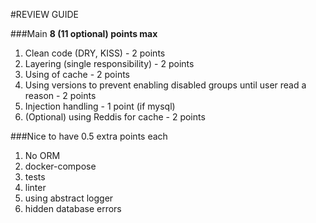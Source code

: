 #REVIEW GUIDE

###Main 
**8 (11 optional) points max**

1. Clean code (DRY, KISS) - 2 points
2. Layering (single responsibility) - 2 points
3. Using of cache - 2 points
4. Using versions to prevent enabling disabled groups until user read a reason - 2 points
5. Injection handling - 1 point (if mysql)
6. (Optional) using Reddis for cache - 2 points

###Nice to have 0.5 extra points each

1. No ORM
2. docker-compose
3. tests
4. linter
5. using abstract logger
6. hidden database errors
